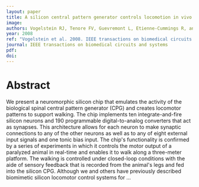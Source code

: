 ```yaml
---
layout: paper
title: A silicon central pattern generator controls locomotion in vivo
image:
authors: Vogelstein RJ, Tenore FV, Guevremont L, Etienne-Cummings R, and Mushahwar VK.
year: 2008
ref: "Vogelstein et al. 2008. IEEE transactions on biomedical circuits and systems vol. 2, no. 3: 212-222."
journal: IEEE transactions on biomedical circuits and systems
pdf:
doi:
---
```


# Abstract
We present a neuromorphic silicon chip that emulates the activity of the biological spinal central pattern generator (CPG) and creates locomotor patterns to support walking. The chip implements ten integrate-and-fire silicon neurons and 190 programmable digital-to-analog converters that act as synapses. This architecture allows for each neuron to make synaptic connections to any of the other neurons as well as to any of eight external input signals and one tonic bias input. The chip's functionality is confirmed by a series of experiments in which it controls the motor output of a paralyzed animal in real-time and enables it to walk along a three-meter platform. The walking is controlled under closed-loop conditions with the aide of sensory feedback that is recorded from the animal's legs and fed into the silicon CPG. Although we and others have previously described biomimetic silicon locomotor control systems for …
